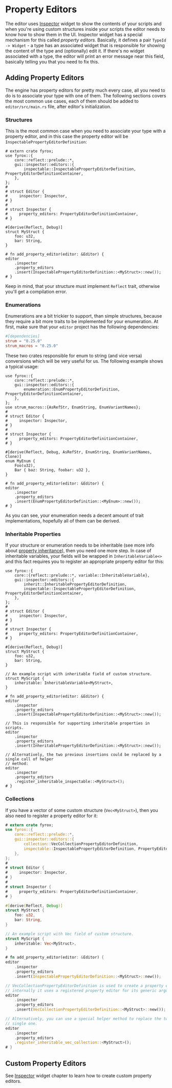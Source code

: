 # Property Editors

The editor uses [Inspector](../ui/inspector.md) widget to show the contents of your scripts and when you're using 
custom structures inside your scripts the editor needs to know how to show them in the UI. Inspector widget has a 
special mechanism for this called _property editors_. Basically, it defines a pair `TypeId -> Widget` - a type has
an associated widget that is responsible for showing the content of the type and (optionally) edit it. If there's no
widget associated with a type, the editor will print an error message near this field, basically telling you that 
you need to fix this.

## Adding Property Editors

The engine has property editors for pretty much every case, all you need to do is to associate your type with one of
them. The following sections covers the most common use cases, each of them should be added to `editor/src/main.rs` 
file, after editor's initialization.

### Structures

This is the most common case when you need to associate your type with a property editor, and in this case the property
editor will be `InspectablePropertyEditorDefinition`:

```rust,no_run
# extern crate fyrox;
use fyrox::{
    core::reflect::prelude::*,
    gui::inspector::editors::{
        inspectable::InspectablePropertyEditorDefinition, PropertyEditorDefinitionContainer,
    },
};
# 
# struct Editor {
#     inspector: Inspector,
# }
# 
# struct Inspector {
#     property_editors: PropertyEditorDefinitionContainer,
# }

#[derive(Reflect, Debug)]
struct MyStruct {
    foo: u32,
    bar: String,
}

# fn add_property_editor(editor: &Editor) {
editor
    .inspector
    .property_editors
    .insert(InspectablePropertyEditorDefinition::<MyStruct>::new());
# }
```

Keep in mind, that your structure must implement `Reflect` trait, otherwise you'll get a compilation error.

### Enumerations

Enumerations are a bit trickier to support, than simple structures, because they require a bit more traits to be 
implemented for your enumeration. At first, make sure that your `editor` project has the following dependencies:

```toml
#[dependencies]
strum = "0.25.0"
strum_macros = "0.25.0"
```

These two crates responsible for enum to string (and vice versa) conversions which will be very useful for us. The 
following example shows a typical usage:

```rust,no_run
use fyrox::{
    core::reflect::prelude::*,
    gui::inspector::editors::{
        enumeration::EnumPropertyEditorDefinition, PropertyEditorDefinitionContainer,
    },
};
use strum_macros::{AsRefStr, EnumString, EnumVariantNames};
# 
# struct Editor {
#     inspector: Inspector,
# }
# 
# struct Inspector {
#     property_editors: PropertyEditorDefinitionContainer,
# }

#[derive(Reflect, Debug, AsRefStr, EnumString, EnumVariantNames, Clone)]
enum MyEnum {
    Foo(u32),
    Bar { baz: String, foobar: u32 },
}

# fn add_property_editor(editor: &Editor) {
editor
    .inspector
    .property_editors
    .insert(EnumPropertyEditorDefinition::<MyEnum>::new());
# }
```

As you can see, your enumeration needs a decent amount of trait implementations, hopefully all of them can be derived.

### Inheritable Properties

If your structure or enumeration needs to be inheritable (see more info about [property inheritance](../scene/inheritance.md)),
then you need one more step. In case of inheritable variables, your fields will be wrapped in `InheritableVariable<>` and
this fact requires you to register an appropriate property editor for this:

```rust,no_run
use fyrox::{
    core::{reflect::prelude::*, variable::InheritableVariable},
    gui::inspector::editors::{
        inherit::InheritablePropertyEditorDefinition,
        inspectable::InspectablePropertyEditorDefinition, PropertyEditorDefinitionContainer,
    },
};
# 
# struct Editor {
#     inspector: Inspector,
# }
# 
# struct Inspector {
#     property_editors: PropertyEditorDefinitionContainer,
# }

#[derive(Reflect, Debug)]
struct MyStruct {
    foo: u32,
    bar: String,
}

// An example script with inheritable field of custom structure.
struct MyScript {
    inheritable: InheritableVariable<MyStruct>,
}

# fn add_property_editor(editor: &Editor) {
editor
    .inspector
    .property_editors
    .insert(InspectablePropertyEditorDefinition::<MyStruct>::new());

// This is responsible for supporting inheritable properties in scripts.
editor
    .inspector
    .property_editors
    .insert(InheritablePropertyEditorDefinition::<MyStruct>::new());

// Alternatively, the two previous insertions could be replaced by a single call of helper
// method:
editor
    .inspector
    .property_editors
    .register_inheritable_inspectable::<MyStruct>();
# }
```

### Collections

If you have a vector of some custom structure (`Vec<MyStruct>`), then you also need to register a property editor for
it:

```rust
# extern crate fyrox;
use fyrox::{
    core::reflect::prelude::*,
    gui::inspector::editors::{
        collection::VecCollectionPropertyEditorDefinition,
        inspectable::InspectablePropertyEditorDefinition, PropertyEditorDefinitionContainer,
    },
};
# 
# struct Editor {
#     inspector: Inspector,
# }
# 
# struct Inspector {
#     property_editors: PropertyEditorDefinitionContainer,
# }

#[derive(Reflect, Debug)]
struct MyStruct {
    foo: u32,
    bar: String,
}

// An example script with Vec field of custom structure.
struct MyScript {
    inheritable: Vec<MyStruct>,
}

# fn add_property_editor(editor: &Editor) {
editor
    .inspector
    .property_editors
    .insert(InspectablePropertyEditorDefinition::<MyStruct>::new());

// VecCollectionPropertyEditorDefinition is used to create a property editor for Vec<MyStruct>,
// internally it uses a registered property editor for its generic argument (MyStruct).
editor
    .inspector
    .property_editors
    .insert(VecCollectionPropertyEditorDefinition::<MyStruct>::new());

// Alternatively, you can use a special helper method to replace the two blocks above by a
// single one.
editor
    .inspector
    .property_editors
    .register_inheritable_vec_collection::<MyStruct>();
# }
```

## Custom Property Editors

See [Inspector](../ui/inspector.md) widget chapter to learn how to create custom property editors.